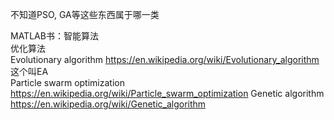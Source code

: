 不知道PSO, GA等这些东西属于哪一类

MATLAB书：智能算法  
优化算法  
Evolutionary algorithm https://en.wikipedia.org/wiki/Evolutionary_algorithm  
这个叫EA  
Particle swarm optimization https://en.wikipedia.org/wiki/Particle_swarm_optimization
Genetic algorithm https://en.wikipedia.org/wiki/Genetic_algorithm
